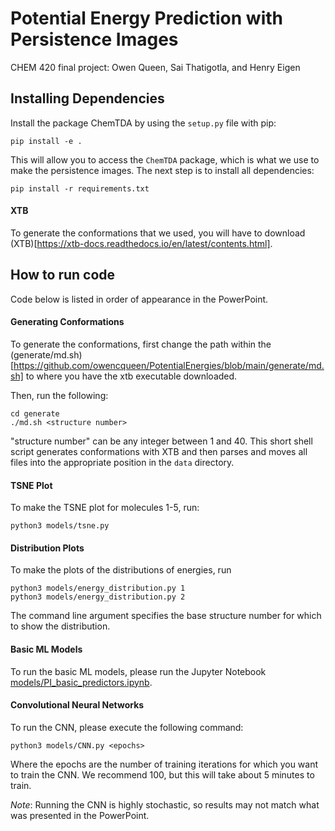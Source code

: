 # Potential Energy Prediction with Persistence Images
CHEM 420 final project: Owen Queen, Sai Thatigotla, and Henry Eigen

## Installing Dependencies
Install the package ChemTDA by using the `setup.py` file with pip:

```
pip install -e .
```

This will allow you to access the `ChemTDA` package, which is what we use to make the persistence images. The next step is to install all dependencies:

```
pip install -r requirements.txt
```

#### XTB
To generate the conformations that we used, you will have to download (XTB)[https://xtb-docs.readthedocs.io/en/latest/contents.html].

## How to run code
Code below is listed in order of appearance in the PowerPoint.

#### Generating Conformations
To generate the conformations, first change the path within the (generate/md.sh)[https://github.com/owencqueen/PotentialEnergies/blob/main/generate/md.sh] to where you have the xtb executable downloaded.

Then, run the following:
```
cd generate
./md.sh <structure number>
```

"structure number" can be any integer between 1 and 40. This short shell script generates conformations with XTB and then parses and moves all files into the appropriate position in the `data` directory.

#### TSNE Plot
To make the TSNE plot for molecules 1-5, run:
```
python3 models/tsne.py
```

#### Distribution Plots
To make the plots of the distributions of energies, run
```
python3 models/energy_distribution.py 1
python3 models/energy_distribution.py 2
```
The command line argument specifies the base structure number for which to show the distribution.

#### Basic ML Models
To run the basic ML models, please run the Jupyter Notebook [models/PI_basic_predictors.ipynb](https://github.com/owencqueen/PotentialEnergies/blob/main/models/PI_basic_predictors.ipynb).

#### Convolutional Neural Networks
To run the CNN, please execute the following command:
```
python3 models/CNN.py <epochs>
```
Where the epochs are the number of training iterations for which you want to train the CNN. We recommend 100, but this will take about 5 minutes to train.

*Note*: Running the CNN is highly stochastic, so results may not match what was presented in the PowerPoint.  
